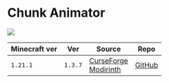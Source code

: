 # Chunk Animator

![](https://media.forgecdn.net/avatars/thumbnails/26/313/256/256/635789463860983758.png)

| Minecraft ver | Ver     | Source                                                                                                                        | Repo                                                 |
| ------------- | ------- | ----------------------------------------------------------------------------------------------------------------------------- | ---------------------------------------------------- |
| `1.21.1`      | `1.3.7` | [CurseForge](https://www.curseforge.com/minecraft/mc-mods/chunk-animator)<br>[Modirinth](https://modrinth.com/mod/chunkanimator) | [GitHub](https://github.com/Harleyoc1/ChunkAnimator) |
